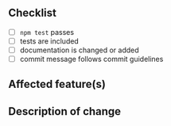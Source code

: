 <!--
Thank you for your pull request. Please review below requirements.
Bug fixes and new features should include tests and possibly docs.

感谢您贡献代码。请确认下列 checklist 的完成情况。
Bug 修复和新功能必须包含测试，必要时请附上文档。
-->

## Checklist

<!-- Remove items that do not apply. For completed items, change [ ] to [x]. -->

* [ ] `npm test` passes
* [ ] tests are included
* [ ] documentation is changed or added
* [ ] commit message follows commit guidelines

## Affected feature(s)


## Description of change

<!-- Provide a description of the change below this comment. -->
